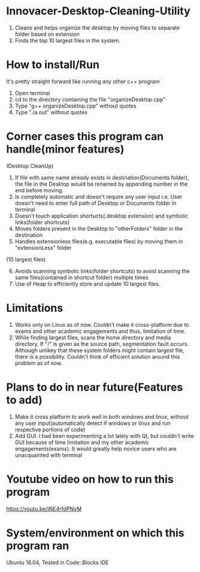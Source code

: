 # Innovacer-Desktop-Cleaning-Utility
1. Cleans and helps organize the desktop by moving files to separate folder based on extension
2. Finds the top 10 largest files in the system.


# How to install/Run
It's pretty straight forward like running any other c++ program
1. Open terminal
2. cd to the directory containing the file "organizeDesktop.cpp"
3. Type "g++ organizeDesktop.cpp" without quotes
4. Type "./a.out" without quotes

# Corner cases this program can handle(minor features)
(Desktop CleanUp)
1. If file with same name already exists in destination(Documents folder), the file in the Desktop would be renamed by     appending number in the end before moving.
2. Is completely automatic and doesn't require any user input i.e. User doesn't need to enter full path of Desktop or Documents folder in terminal
3. Doesn't touch application shortucts(.desktop extension) and symbolic links(folder shortcuts)
4. Moves folders present in the Desktop to "otherFolders" folder in the destination
5. Handles extensionless files(e.g. executable files) by moving them in "extensionLess" folder

(10 largest files)

6. Avoids scanning symbolic links(folder shortcuts) to avoid scanning the same files(contained in shortcut folder) multiple times
7. Use of Heap to efficiently store and update 10 largest files.

# Limitations
1. Works only on Linux as of now. Couldn't make it cross-platform due to exams and other academic engagements and thus, limitation of time.
2. While finding largest files, scans the home directory and media directory. If "/" is given as the source path, segmentation fault occurs. Although unlikey that these system folders might contain largest file, there is a possibility. Couldn't think of efficient solution around this problem as of now.

# Plans to do in near future(Features to add)
1. Make it cross platform to work well in both windows and linux, without any user input(automatically detect if windows or linux and run respective portions of code)
2. Add GUI. I had been experimenting a lot lately with Qt, but couldn't write GUI because of time limitation and my other academic engagements(exams). It would greatly help novice users who are unacquainted with terminal

# Youtube video on how to run this program
https://youtu.be/jNE4rfdPNvM

# System/environment on which this program ran
Ubuntu 16.04, Tested in Code::Blocks IDE





